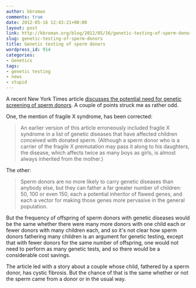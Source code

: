 ```yaml
---
author: kbroman
comments: true
date: 2012-05-16 12:43:21+00:00
layout: post
link: http://kbroman.org/blog/2012/05/16/genetic-testing-of-sperm-donors/
slug: genetic-testing-of-sperm-donors
title: Genetic testing of sperm donors
wordpress_id: 914
categories:
- Genetics
tags:
- genetic testing
- news
- stupid
---
```


A recent New York Times article [discusses the potential need for genetic screening of sperm donors](http://www.nytimes.com/2012/05/15/health/in-sperm-banks-a-matrix-of-untested-genetic-diseases.html). A couple of points struck me as rather odd.

One, the mention of fragile X syndrome, has been corrected:


<blockquote>
An earlier version of this article erroneously included fragile X syndrome in a list of genetic diseases that have affected children conceived with donated sperm. (Although a sperm donor who is a carrier of the fragile X premutation may pass it along to his daughters, the disease, which affects twice as many boys as girls, is almost always inherited from the mother.)
</blockquote>



The other:


<blockquote>
Sperm donors are no more likely to carry genetic diseases than anybody else, but they can father a far greater number of children: 50, 100 or even 150, each a potential inheritor of flawed genes, and each a vector for making those genes more pervasive in the general population.
</blockquote>



But the frequency of offspring of sperm donors with genetic diseases would be the same whether there were many more donors with one child each or fewer donors with many children each, and so it's not clear how sperm donors fathering many children is an argument for genetic testing, except that with fewer donors for the same number of offspring, one would not need to perform as many genetic tests, and so there would be a considerable cost savings.

The article led with a story about a couple whose child, fathered by a sperm donor, has cystic fibrosis.  But the chance of that is the same whether or not the sperm came from a donor or in the usual way.
